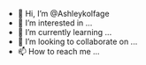 - 👋 Hi, I’m @Ashleykolfage
- 👀 I’m interested in ...
- 🌱 I’m currently learning ...
- 💞️ I’m looking to collaborate on ...
- 📫 How to reach me ...

<!---
Ashleykolfage/Ashleykolfage is a ✨ special ✨ repository because its `README.md` (this file) appears on your GitHub profile.
You can click the Preview link to take a look at your changes.
--->
